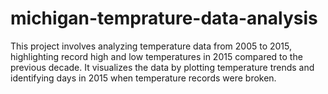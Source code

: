 # michigan-temprature-data-analysis
This project involves analyzing temperature data from 2005 to 2015, highlighting record high and low temperatures in 2015 compared to the previous decade. It visualizes the data by plotting temperature trends and identifying days in 2015 when temperature records were broken.
